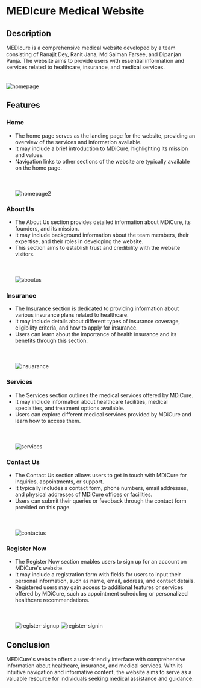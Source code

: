 # MEDIcure Medical Website

## Description
MEDIcure is a comprehensive medical website developed by a team consisting of Ranajit Dey, Ranit Jana, Md Salman Farsee, and Dipanjan Panja. The website aims to provide users with essential information and services related to healthcare, insurance, and medical services. <br> <br> <br>
![homepage](https://github.com/mdsalmanfarsee/Script_writers_EC105B/assets/131802142/c18017fb-b52f-4e1e-823e-28c99e9d06c0)

## Features

### Home
- The home page serves as the landing page for the website, providing an overview of the services and information available.<br>
- It may include a brief introduction to MDiCure, highlighting its mission and values.<br>
- Navigation links to other sections of the website are typically available on the home page.<br> <br> <br> <br>
![homepage2](https://github.com/mdsalmanfarsee/Script_writers_EC105B/assets/131802142/e8188a23-9426-4f3a-884d-b63807c60f93)

### About Us
- The About Us section provides detailed information about MDiCure, its founders, and its mission.<br>
- It may include background information about the team members, their expertise, and their roles in developing the website.<br>
- This section aims to establish trust and credibility with the website visitors.<br> <br> <br> <br>
![aboutus](https://github.com/mdsalmanfarsee/Script_writers_EC105B/assets/131802142/de4286e2-9731-4731-95d1-532fd899848b)

### Insurance
- The Insurance section is dedicated to providing information about various insurance plans related to healthcare.<br>
- It may include details about different types of insurance coverage, eligibility criteria, and how to apply for insurance.<br>
- Users can learn about the importance of health insurance and its benefits through this section.<br> <br> <br> <br>
![insuarance](https://github.com/mdsalmanfarsee/Script_writers_EC105B/assets/131802142/c704c3c8-e649-4379-99c4-16fc4264f82a)

### Services
- The Services section outlines the medical services offered by MDiCure.<br>
- It may include information about healthcare facilities, medical specialties, and treatment options available.<br>
- Users can explore different medical services provided by MDiCure and learn how to access them.<br> <br> <br> <br>
![services](https://github.com/mdsalmanfarsee/Script_writers_EC105B/assets/131802142/ef875361-efbc-4d78-9d06-83a4b87b863d)

### Contact Us
- The Contact Us section allows users to get in touch with MDiCure for inquiries, appointments, or support.<br>
- It typically includes a contact form, phone numbers, email addresses, and physical addresses of MDiCure offices or facilities.<br>
- Users can submit their queries or feedback through the contact form provided on this page.<br> <br> <br> <br>
![contactus](https://github.com/mdsalmanfarsee/Script_writers_EC105B/assets/131802142/7e0631a5-0eb1-46dd-b37e-e6e3d9296c56)

### Register Now
- The Register Now section enables users to sign up for an account on MDiCure's website.<br>
- It may include a registration form with fields for users to input their personal information, such as name, email, address, and contact details.<br>
- Registered users may gain access to additional features or services offered by MDiCure, such as appointment scheduling or personalized healthcare recommendations.<br> <br> <br> <br>
![register-signup](https://github.com/mdsalmanfarsee/Script_writers_EC105B/assets/131802142/5ed39161-80ad-4908-ae5f-115d1c4b6c13)
![register-signin](https://github.com/mdsalmanfarsee/Script_writers_EC105B/assets/131802142/1af6b3dc-7367-454c-a688-1a479492728a)

## Conclusion
MEDiCure's website offers a user-friendly interface with comprehensive information about healthcare, insurance, and medical services. With its intuitive navigation and informative content, the website aims to serve as a valuable resource for individuals seeking medical assistance and guidance.<br> <br>

